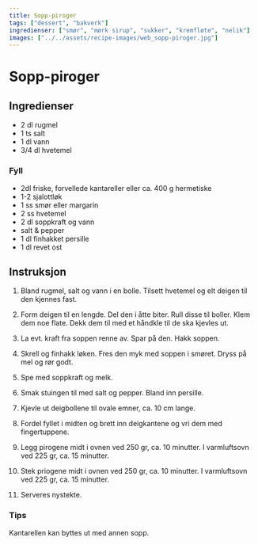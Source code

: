 ```yaml
---
title: Sopp-piroger
tags: ["dessert", "bakverk"]
ingredienser: ["smør", "mørk sirup", "sukker", "kremfløte", "nelik"]
images: ["../../assets/recipe-images/web_sopp-piroger.jpg"]
---
```


# Sopp-piroger

## Ingredienser

- 2 dl rugmel
- 1 ts salt
- 1 dl vann
- 3/4 dl hvetemel

### Fyll

- 2dl friske, forvellede kantareller eller ca. 400 g hermetiske
- 1-2 sjalottløk
- 1 ss smør eller margarin
- 2 ss hvetemel
- 2 dl soppkraft og vann
- salt & pepper
- 1 dl finhakket persille
- 1 dl revet ost

## Instruksjon

1. Bland rugmel, salt og vann i en bolle. Tilsett hvetemel og elt deigen til den kjennes fast.

2. Form deigen til en lengde. Del den i åtte biter. Rull disse til boller. Klem dem noe flate. Dekk dem til med et håndkle til de ska kjevles ut.

3. La evt. kraft fra soppen renne av. Spar på den. Hakk soppen.

4. Skrell og finhakk løken. Fres den myk med soppen i smøret. Dryss på mel og rør godt.

5. Spe med soppkraft og melk.

6. Smak stuingen til med salt og pepper. Bland inn persille.

7. Kjevle ut deigbollene til ovale emner, ca. 10 cm lange.

8. Fordel fyllet i midten og brett inn deigkantene og vri dem med fingertuppene.

9. Legg pirogene midt i ovnen ved 250 gr, ca. 10 minutter. I varmluftsovn ved 225 gr, ca. 15 minutter.

10. Stek priogene midt i ovnen ved 250 gr, ca. 10 minutter. I varmluftsovn ved 225 gr, ca. 15 minutter.

11. Serveres nystekte.

### Tips

Kantarellen kan byttes ut med annen sopp.

